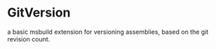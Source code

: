 GitVersion
==========

a basic msbuild extension for versioning assemblies, based on the git revision count.